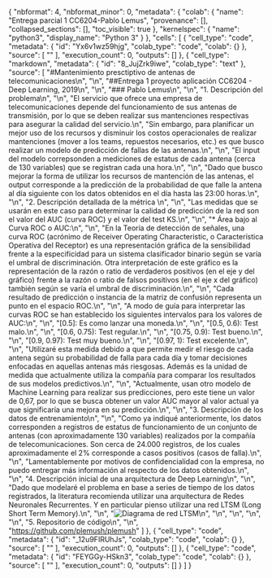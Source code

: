 {
  "nbformat": 4,
  "nbformat_minor": 0,
  "metadata": {
    "colab": {
      "name": "Entrega parcial 1 CC6204-Pablo Lemus",
      "provenance": [],
      "collapsed_sections": [],
      "toc_visible": true
    },
    "kernelspec": {
      "name": "python3",
      "display_name": "Python 3"
    }
  },
  "cells": [
    {
      "cell_type": "code",
      "metadata": {
        "id": "Yx6v1wz59hjg",
        "colab_type": "code",
        "colab": {}
      },
      "source": [
        ""
      ],
      "execution_count": 0,
      "outputs": []
    },
    {
      "cell_type": "markdown",
      "metadata": {
        "id": "8_JujZrk9iwe",
        "colab_type": "text"
      },
      "source": [
        "#Mantenimiento presctiptivo de antenas de telecomunicaciones\n",
        "\n",
        "##Entrega 1 proyecto aplicación CC6204 - Deep Learning, 2019\n",
        "\n",
        "### Pablo Lemus\n",
        "\n",
        "1.  Descripción del problema\n",
        "\n",
        "El servicio que ofrece una empresa de telecomunicaciones depende del funcionamiento de sus antenas de transmisión, por lo que se deben realizar sus mantenciones respectivas para asegurar la calidad del servicio.\n",
        "Sin embargo, para planificar un mejor uso de los recursos y disminuir los costos operacionales de realizar mantenciones (mover a los teams, repuestos necesarios, etc.) es que busco realizar un modelo de predicción de fallas de las antenas.\n",
        "\n",
        "El input del modelo correpsonden a mediciones de estatus de cada antena  (cerca de 130 variables) que se registran cada una hora.\n",
        "\n",
        "Dado que busco mejorar la forma de utilizar los recursos de mantención de las antenas, el output corresponde a la predicción de la probabilidad de que falle la antena al día siguiente con los datos obtenidos en el día hasta las 23:00 horas.\n",
        "\n",
        "2. Descripción detallada de la métrica \n",
        "\n",
        "Las medidas que se usarán en este caso para determinar la calidad de predicción de la red son el valor del AUC (curva ROC) y el valor del test KS.\n",
        "\n",
        "* Área bajo al Curva ROC o AUC:\n",
        "\n",
        "En la Teoría de detección de señales, una curva ROC (acrónimo de Receiver Operating Characteristic, o Característica Operativa del Receptor) es una representación gráfica de la sensibilidad frente a la especificidad para un sistema clasificador binario según se varía el umbral de discriminación. Otra interpretación de este gráfico es la representación de la razón o ratio de verdaderos positivos (en el eje y del gráfico) frente a la razón o ratio de falsos positivos (en el eje x del gráfico) también según se varía el umbral de discriminación.\n",
        "\n",
        "Cada resultado de predicción o instancia de la matriz de confusión representa un punto en el espacio ROC.\n",
        "\n",
        "A modo de guía para interpretar las curvas ROC se han establecido los siguientes intervalos para los valores de AUC:\n",
        "\n",
        "[0.5]: Es como lanzar una moneda.\n",
        "\n",
        "[0.5, 0.6): Test malo.\n",
        "\n",
        "[0.6, 0.75): Test regular.\n",
        "\n",
        "[0.75, 0.9): Test bueno.\n",
        "\n",
        "[0.9, 0.97): Test muy bueno.\n",
        "\n",
        "[0.97, 1): Test excelente.\n",
        "\n",
        "Utilizaré esta medida debido a que permite medir el riesgo de cada antena según su probabilidad de falla para cada día y tomar decisiones enfocadas en aquellas antenas más riesgosas. Además es la unidad de medida que actualmente utiliza la compañía para comparar los resultados de sus modelos predictivos.\n",
        "\n",
        "Actualmente, usan otro modelo de Machine Learning para realizar sus predicciones, pero este tiene un valor de 0,67, por lo que se busca obtener un valor AUC mayor al valor actual ya que significaría una mejora en su predicción.\n",
        "\n",
        "3. Descripción de los datos de entrenamiento\n",
        "\n",
        "Como ya indiqué anteriormente, los datos corresponden a registros de estatus de funcionamiento de un conjunto de antenas (con aproximadamente 130 variables) realizados por la compañía de telecomunicaciones. Son cerca de 24.000 registros, de los cuales aproximadamente el 2% corresponde a casos positivos (casos de falla).\n",
        "\n",
        "Lamentablemente por motivos de confidencialidad con la empresa, no puedo entregar más información al respecto de los datos obtenidos.\n",
        "\n",
        "4. Descripción inicial de una arquitectura de Deep Learning\n",
        "\n",
        "Dado que modelaré el problema en base a series de tiempo de los datos registrados, la literatura recomienda utilizar una arquitectura de Redes Neuronales Recurrentes. Y en particular pienso utilizar una red LTSM (Long Short Term Memory).\n",
        "\n",
        "![Diagrama de red LTSM](LTSM.JPG)\n",
        "\n",
        "\n",
        "\n",
        "\n",
        "5. Repositorio de código\n",
        "\n",
        "https://github.com/plemush/plemush"
      ]
    },
    {
      "cell_type": "code",
      "metadata": {
        "id": "_12u9FIRUhJs",
        "colab_type": "code",
        "colab": {}
      },
      "source": [
        ""
      ],
      "execution_count": 0,
      "outputs": []
    },
    {
      "cell_type": "code",
      "metadata": {
        "id": "FEYGGy-HSkn3",
        "colab_type": "code",
        "colab": {}
      },
      "source": [
        ""
      ],
      "execution_count": 0,
      "outputs": []
    }
  ]
}